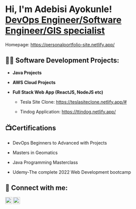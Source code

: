 <h1>Hi, I'm Adebisi Ayokunle! <br/><a href="https://github.com/adeways2000">DevOps Engineer/Software Engineer/GIS specialist</a><a href="(https://www.linkedin.com/in/ayokunle-adebisi-440481288"></a></h1>

Homepage: https://personalportfolio-site.netlify.app/

<h2>👨‍💻 Software Development Projects:</h2>

- <b>Java Projects</b>

- <b>AWS Cloud Projects</b>


 
- <b>Full Stack Web App (ReactJS, NodeJS etc)</b>

  - Tesla Site Clone: https://teslasiteclone.netlify.app/#

   - Tindog Application: https://ttindog.netlify.app/
  
<h2>📺Certifications</h2>

 - DevOps Beginners to Advanced with Projects

 - Masters in Geomatics
 
 - Java Programming Masterclass
   
 -	Udemy-The complete 2022 Web Development bootcamp


<h2> 🤳 Connect with me:</h2>


[<img align="left" alt="AdebisiAyokunle| LinkedIn" width="22px" src="https://cdn.jsdelivr.net/npm/simple-icons@v3/icons/linkedin.svg" />][linkedin]
[<img align="left" alt="AdebisiAyokunle | Instagram" width="22px" src="https://cdn.jsdelivr.net/npm/simple-icons@v3/icons/instagram.svg" />][instagram]




[instagram]: https://www.instagram.com/ade_sensini/
[linkedin]: https://linkedin.com/in/ayokunle-adebisi-440481288


<!--
**adeways2000/adeways2000** is a ✨ _special_ ✨ repository because its `README.md` (this file) appears on your GitHub profile.

Here are some ideas to get you started:

- 🔭 I’m currently working on ...
- 🌱 I’m currently learning ...
- 👯 I’m looking to collaborate on ...
- 🤔 I’m looking for help with ...
- 💬 Ask me about ...
- 📫 How to reach me: ...
- 😄 Pronouns: ...
- ⚡ Fun fact: ...
-->
